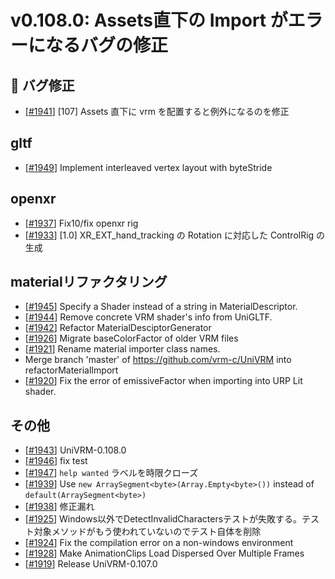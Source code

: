 # v0.108.0: Assets直下の Import がエラーになるバグの修正

## 🐛 バグ修正
* [[\#1941](https://github.com/vrm-c/UniVRM/pull/1941)] [107] Assets 直下に vrm を配置すると例外になるのを修正

## gltf
* [[\#1949](https://github.com/vrm-c/UniVRM/pull/1949)] Implement interleaved vertex layout with byteStride

## openxr
* [[\#1937](https://github.com/vrm-c/UniVRM/pull/1937)] Fix10/fix openxr rig
* [[\#1933](https://github.com/vrm-c/UniVRM/pull/1933)] [1.0] XR_EXT_hand_tracking の Rotation に対応した ControlRig の生成

## materialリファクタリング
* [[\#1945](https://github.com/vrm-c/UniVRM/pull/1945)] Specify a Shader instead of a string in MaterialDescriptor.
* [[\#1944](https://github.com/vrm-c/UniVRM/pull/1944)] Remove concrete VRM shader's info from UniGLTF.
* [[\#1942](https://github.com/vrm-c/UniVRM/pull/1942)] Refactor MaterialDesciptorGenerator
* [[\#1926](https://github.com/vrm-c/UniVRM/pull/1926)] Migrate baseColorFactor of older VRM files
* [[\#1921](https://github.com/vrm-c/UniVRM/pull/1921)] Rename material importer class names.
* Merge branch 'master' of https://github.com/vrm-c/UniVRM into refactorMaterialImport
* [[\#1920](https://github.com/vrm-c/UniVRM/pull/1920)] Fix the error of emissiveFactor when importing into URP Lit shader.

## その他
* [[\#1943](https://github.com/vrm-c/UniVRM/pull/1943)] UniVRM-0.108.0
* [[\#1946](https://github.com/vrm-c/UniVRM/pull/1946)] fix test
* [[\#1947](https://github.com/vrm-c/UniVRM/pull/1947)] `help wanted` ラベルを時限クローズ
* [[\#1939](https://github.com/vrm-c/UniVRM/pull/1939)] Use `new ArraySegment<byte>(Array.Empty<byte>())` instead of `default(ArraySegment<byte>)`
* [[\#1938](https://github.com/vrm-c/UniVRM/pull/1938)] 修正漏れ
* [[\#1925](https://github.com/vrm-c/UniVRM/pull/1925)] Windows以外でDetectInvalidCharactersテストが失敗する。テスト対象メソッドがもう使われていないのでテスト自体を削除
* [[\#1924](https://github.com/vrm-c/UniVRM/pull/1924)] Fix the compilation error on a non-windows environment
* [[\#1928](https://github.com/vrm-c/UniVRM/pull/1928)] Make AnimationClips Load Dispersed Over Multiple Frames
* [[\#1919](https://github.com/vrm-c/UniVRM/pull/1919)] Release UniVRM-0.107.0
